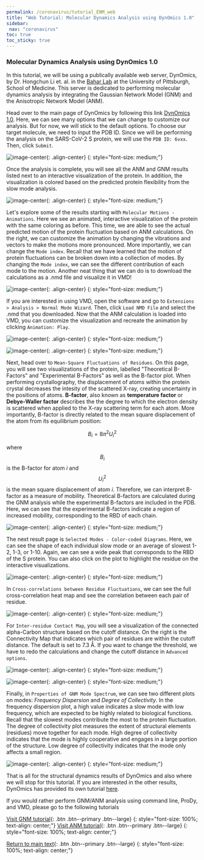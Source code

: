 ```yaml
---
permalink: /coronavirus/tutorial_ENM_web
title: "Web Tutorial: Molecular Dynamics Analysis using DynOmics 1.0"
sidebar:
 nav: "coronavirus"
toc: true
toc_sticky: true
---
```

### Molecular Dynamics Analysis using DynOmics 1.0

In this tutorial, we will be using a publically available web server, DynOmics, by Dr. Hongchun Li
et. al. in the <a href="https://www.csb.pitt.edu/Faculty/bahar/index.html" target="_blank">Bahar Lab</a> at the University of Pittsburgh, School of Medicine. This server is dedicated to performing molecular dynamics analysis by integrating the Gaussian Network Model (GNM) and the Anisotropic Network Model (ANM).

Head over to the main page of DynOmics by following this link <a href="http://enm.pitt.edu/index.php" target="_blank">DynOmics 1.0</a>. Here, we can see many options that we can change to customize our analysis. But for now, we will stick to the default options. To choose our target molecule, we need to input the PDB ID. Since we will be performing the analysis on the SARS-CoV-2 S protein, we will use the `PDB ID: 6vxx`. Then, click `Submit`.

![image-center](../assets/images/DynOmics1.png){: .align-center}
{: style="font-size: medium;"}

Once the analysis is complete, you will see all the ANM and GNM results listed next to an interactive visualization of the protein. In addition, the visualization is colored based on the predicted protein flexibility from the slow mode analysis.

![image-center](../assets/images/DynOmics2.png){: .align-center}
{: style="font-size: medium;"}

Let's explore some of the results starting with `Molecular Motions - Animations`. Here we see an animated, interactive visualization of the protein with the same coloring as before. This time, we are able to see the actual predicted motion of the protein fluctuation based on ANM calculations. On the right, we can customize the animation by changing the vibrations and vectors to make the motions more pronounced. More importantly, we can change the `Mode index`. Recall that we have learned that the motion of protein fluctuations can be broken down into a collection of modes. By changing the `Mode index`, we can see the different contribution of each mode to the motion. Another neat thing that we can do is to download the calculations as a .nmd file and visualize it in VMD!

![image-center](../assets/images/DynOmics3.png){: .align-center}
{: style="font-size: medium;"}

If you are interested in using VMD, open the software and go to `Extensions > Analysis > Normal Mode Wizard`. Then, click `Load NMD File` and select the .nmd that you downloaded. Now that the ANM calculation is loaded into VMD, you can customize the visualization and recreate the animation by clicking `Animation: Play`.

![image-center](../assets/images/DynOmics4.png){: .align-center}
{: style="font-size: medium;"}

![image-center](../assets/images/DynOmics5.png){: .align-center}
{: style="font-size: medium;"}

Next, head over to `Mean-Square Fluctuations of Residues`. On this page, you will see two visualizations of the protein, labelled "Theoretical B-Factors" and "Experimental B-Factors" as well as the B-factor plot. When performing crystallography, the displacement of atoms within the protein crystal decreases the intesity of the scattered X-ray, creating uncertainty in the positions of atoms. **B-factor**, also known as **temperature factor** or **Debye-Waller factor** 
describes the the degree to which the electron density is scattered when applied to the X-ray scattering term for each atom. More importantly, B-factor is directly related to the mean square displacement of the atom from its equilibrium position:

$$ B_i = 8\pi^2U_i^2 $$

where $$ B_i $$ is the B-factor for atom *i* and $$U_i^2 $$ is the mean square displacement of atom *i*. Therefore, we can interpret B-factor as a measure of mobility. Theoretical B-factors are calculated during the GNM analysis while the experimental B-factors are included in the PDB. Here, we can see that the experimental B-factors indicate a region of increased mobility, corresponding to the RBD of each chain.

![image-center](../assets/images/DynOmics6.png){: .align-center}
{: style="font-size: medium;"}

The next result page is `Selected Modes - Color-coded Diagrams`. Here, we can see the shape of each individual slow mode or an average of slowest 1-2, 1-3, or 1-10. Again, we can see a wide peak that corresponds to the RBD of the S protein. You can also click on the plot to highlight the residue on the interactive visualizations.

![image-center](../assets/images/DynOmics7.png){: .align-center}
{: style="font-size: medium;"}

In `Cross-correlations between Residue Fluctuations`, we can see the full cross-correlation heat map and see the correlation between each pair of residue.

![image-center](../assets/images/DynOmics8.png){: .align-center}
{: style="font-size: medium;"}

For `Inter-residue Contact Map`, you will see a visualization of the connected alpha-Carbon structure based on the cutoff distance. On the right is the Connectivity Map that indicates which pair of residues are within the cutoff distance. The default is set to 7.3 Å. If you want to change the threshold, we have to redo the calculations and change the cutoff distance in `Advanced options`.

![image-center](../assets/images/DynOmics9.png){: .align-center}
{: style="font-size: medium;"}

![image-center](../assets/images/DynOmics10.png){: .align-center}
{: style="font-size: medium;"}

Finally, in `Properties of GNM Mode Spectrum`, we can see two different plots on modes: *Frequency Dispersion* and *Degree of Collectivity*. In the frequency dispersion plot, a high value indicates a slow mode with low frequency, which are expected to be highly related to biological functions. Recall that the slowest modes contribute the most to the protein fluctuation. The degree of collectivity plot measures the extent of structural elements (residues) move together for each mode. High degree of collectivity indicates that the mode is highly cooperative and engages in a large portion of the structure. Low degree of collectivity indicates that the mode only affects a small region. 

![image-center](../assets/images/DynOmics11.png){: .align-center}
{: style="font-size: medium;"}

That is all for the structural dynamics results of DynOmics and also where we will stop for this tutorial. If you are interested in the other results, DynOmics has provided its own tutorial <a href="http://enm.pitt.edu/Tutorial.php" target="_blank">here</a>. 

If you would rather perform GNM/ANM analysis using command line, ProDy, and VMD, please go to the following tutorials

[Visit GNM tutorial](tutorial_GNM){: .btn .btn--primary .btn--large}
{: style="font-size: 100%; text-align: center;"}
[Visit ANM tutorial](tutorial_ANM){: .btn .btn--primary .btn--large}
{: style="font-size: 100%; text-align: center;"}


[Return to main text](conclusion_part_2){: .btn .btn--primary .btn--large}
{: style="font-size: 100%; text-align: center;"}
